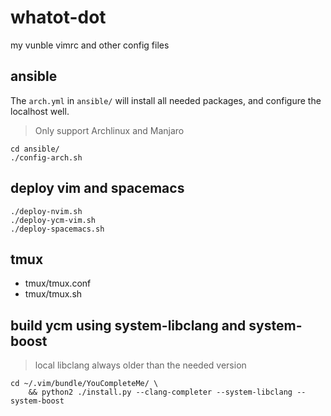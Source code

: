 # whatot-dot

my vunble vimrc and other config files

## ansible

The `arch.yml` in `ansible/` will install all needed packages,
and configure the localhost well.

> Only support Archlinux and Manjaro

```
cd ansible/
./config-arch.sh
```

## deploy vim and spacemacs

```
./deploy-nvim.sh
./deploy-ycm-vim.sh
./deploy-spacemacs.sh
```

## tmux

* tmux/tmux.conf
* tmux/tmux.sh

## build ycm using system-libclang and system-boost

> local libclang always older than the needed version

```
cd ~/.vim/bundle/YouCompleteMe/ \
    && python2 ./install.py --clang-completer --system-libclang --system-boost
```
